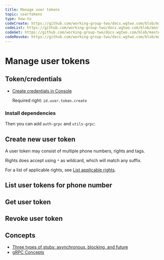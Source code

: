 ```yaml
---
title: Manage user tokens
topic: usertokens
type: how-to
codeCreate: https://github.com/working-group-two/docs.wgtwo.com/blob/master/examples/usertokens/src/main/kotlin/CreateUserToken.kt
codeList: https://github.com/working-group-two/docs.wgtwo.com/blob/master/examples/usertokens/src/main/kotlin/ListUserToken.kt
codeGet: https://github.com/working-group-two/docs.wgtwo.com/blob/master/examples/usertokens/src/main/kotlin/GetUserToken.kt
codeRevoke: https://github.com/working-group-two/docs.wgtwo.com/blob/master/examples/usertokens/src/main/kotlin/RevokeUserToken.kt
---
```


# Manage user tokens

## Token/credentials
* [Create credentials in Console](https://console.wgtwo.com/api-keys-redirect)

  Required right: `id.user.token.create`

### Install dependencies
<JitpackDependency />

Then you can add `auth-grpc` and `utils-grpc`:

<ClientDependencies :clients="['auth-grpc', 'utils-grpc']"/>

## Create new user token
A user token may consist of multiple phone numbers, rights and tags.

Rights does accept using `*` as wildcard, which will match any suffix.

For a list of applicable rights, see [List applicable rights](../list-applicable-rights/).

<GithubCode :to="$frontmatter.codeCreate" />

## List user tokens for phone number
<GithubCode :to="$frontmatter.codeList" />

## Get user token
<GithubCode :to="$frontmatter.codeGet" />

## Revoke user token
<GithubCode :to="$frontmatter.codeRevoke" />

## Concepts
* [Three types of stubs: asynchronous, blocking, and future](https://grpc.io/docs/reference/java/generated-code/)
* [gRPC Concepts](https://grpc.io/docs/guides/concepts/)
